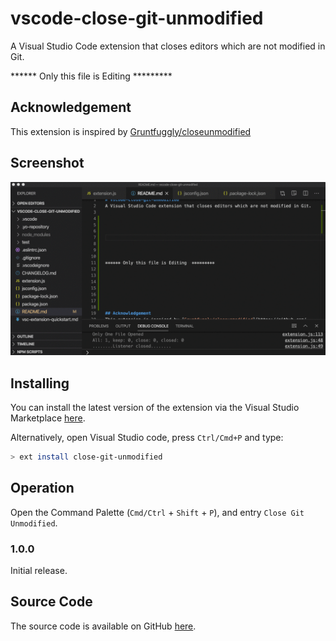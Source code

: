 # vscode-close-git-unmodified
A Visual Studio Code extension that closes editors which are not modified in Git.








****** Only this file is Editing  *********







## Acknowledgement
This extension is inspired by [Gruntfuggly/closeunmodified](https://github.com/Gruntfuggly/closeunmodified)

## Screenshot
![feature X](demo.gif)

## Installing
You can install the latest version of the extension via the Visual Studio Marketplace [here](https://marketplace.visualstudio.com/items?itemName=Cyanhall.close-git-unmodified).

Alternatively, open Visual Studio code, press `Ctrl/Cmd+P` and type:
```sh
> ext install close-git-unmodified
```

## Operation
Open the Command Palette (`Cmd/Ctrl` + `Shift` + `P`), and entry `Close Git Unmodified`.

### 1.0.0
Initial release.

## Source Code
The source code is available on GitHub [here](https://github.com/JeOam/vscode-close-git-unmodified).